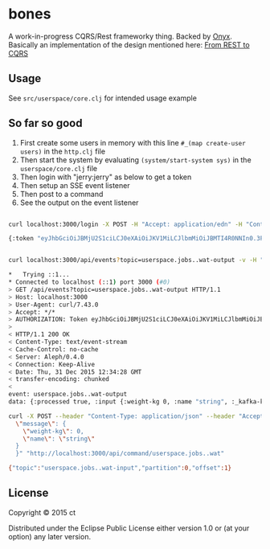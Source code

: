 # bones

A work-in-progress CQRS/Rest frameworky thing. Backed by [Onyx](https://github.com/onyx-platform/onyx).
Basically an implementation of the design mentioned here: [From REST to CQRS](https://www.youtube.com/watch?v=qDNPQo9UmJA)


## Usage

See `src/userspace/core.clj` for intended usage example


## So far so good

1. First create some users in memory with this line `#_(map create-user users)` in the `http.clj` file
2. Then start the system by evaluating `(system/start-system sys)` in the `userspace/core.clj` file
3. Then login with "jerry:jerry" as below to get a token
4. Then setup an SSE event listener
5. Then post to a command
6. See the output on the event listener


```bash

curl localhost:3000/login -X POST -H "Accept: application/edn" -H "Content-Type: application/edn" -d '{:username "jerry" :password "jerry"}'

{:token "eyJhbGciOiJBMjU2S1ciLCJ0eXAiOiJKV1MiLCJlbmMiOiJBMTI4R0NNIn0.3P4Xc_6tWAvituAEjfoL_E6XQBdMj-dj.k5y63h1m8TaEq9z4.mGHxq44UDhdGImxa3uGePgH24PNp_FqNhPhesogii2McEEQUInOoW6z4geyoz7AMsp6YrXlakQ.zdCqFcxi6vcYDXayi-RmpQ"}bones (master *)>
```

```bash

curl localhost:3000/api/events?topic=userspace.jobs..wat-output -v -H "AUTHORIZATION: Token eyJhbGciOiJBMjU2S1ciLCJ0eXAiOiJKV1MiLCJlbmMiOiJBMTI4R0NNIn0.3P4Xc_6tWAvituAEjfoL_E6XQBdMj-dj.k5y63h1m8TaEq9z4.mGHxq44UDhdGImxa3uGePgH24PNp_FqNhPhesogii2McEEQUInOoW6z4geyoz7AMsp6YrXlakQ.zdCqFcxi6vcYDXayi-RmpQ"

*   Trying ::1...
* Connected to localhost (::1) port 3000 (#0)
> GET /api/events?topic=userspace.jobs..wat-output HTTP/1.1
> Host: localhost:3000
> User-Agent: curl/7.43.0
> Accept: */*
> AUTHORIZATION: Token eyJhbGciOiJBMjU2S1ciLCJ0eXAiOiJKV1MiLCJlbmMiOiJBMTI4R0NNIn0.3P4Xc_6tWAvituAEjfoL_E6XQBdMj-dj.k5y63h1m8TaEq9z4.mGHxq44UDhdGImxa3uGePgH24PNp_FqNhPhesogii2McEEQUInOoW6z4geyoz7AMsp6YrXlakQ.zdCqFcxi6vcYDXayi-RmpQ
>
< HTTP/1.1 200 OK
< Content-Type: text/event-stream
< Cache-Control: no-cache
< Server: Aleph/0.4.0
< Connection: Keep-Alive
< Date: Thu, 31 Dec 2015 12:34:28 GMT
< transfer-encoding: chunked
<
event: userspace.jobs..wat-output
data: {:processed true, :input {:weight-kg 0, :name "string", :_kafka-key 2}, :output {:a "a hammer"}}

```


```bash
curl -X POST --header "Content-Type: application/json" --header "Accept: application/json" --header "AUTHORIZATION: Token eyJhbGciOiJBMjU2S1ciLCJ0eXAiOiJKV1MiLCJlbmMiOiJBMTI4R0NNIn0.3P4Xc_6tWAvituAEjfoL_E6XQBdMj-dj.k5y63h1m8TaEq9z4.mGHxq44UDhdGImxa3uGePgH24PNp_FqNhPhesogii2McEEQUInOoW6z4geyoz7AMsp6YrXlakQ.zdCqFcxi6vcYDXayi-RmpQ" -d "{
  \"message\": {
    \"weight-kg\": 0,
    \"name\": \"string\"
  }
  }" "http://localhost:3000/api/command/userspace.jobs..wat"

{"topic":"userspace.jobs..wat-input","partition":0,"offset":1}

```


## License

Copyright © 2015 ct

Distributed under the Eclipse Public License either version 1.0 or (at
your option) any later version.
